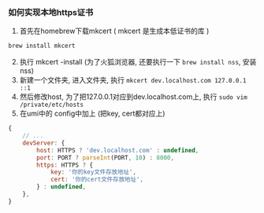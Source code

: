 ### 如何实现本地https证书

1. 首先在homebrew下载mkcert ( mkcert 是生成本低证书的库 )

```bash
brew install mkcert
```

2. 执行 mkcert -install  (为了火狐浏览器, 还要执行一下 ``brew install nss``, 安装nss)
3. 新建一个文件夹, 进入文件夹, 执行 ``mkcert dev.localhost.com 127.0.0.1 ::1``
4. 然后修改host, 为了把127.0.0.1对应到dev.localhost.com上,  执行 ``sudo vim /private/etc/hosts``
5. 在umi中的 config中加上   (把key, cert都对应上)

``` javascript
{
    // ...
    devServer: {
        host: HTTPS ? 'dev.localhost.com' : undefined,
        port: PORT ? parseInt(PORT, 10) : 8000,
        https: HTTPS ? {
            key: '你的key文件存放地址',
            cert: '你的cert文件存放地址',
        } : undefined,
    },
}
```
